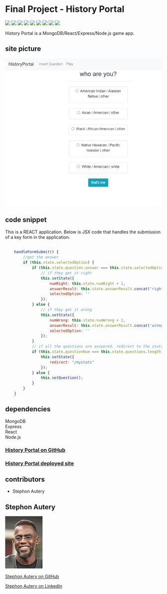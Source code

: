 # Final Project - History Portal

[<img src="https://img.shields.io/badge/Stephon_Autery-let's_begin_here_...-goldenrod.svg" target="_blank">](http://stephonautery.com) [<img src="https://img.shields.io/badge/license-MIT-blue.svg">](https://opensource.org/licenses/MIT) [<img src="https://img.shields.io/badge/_ES_-_6_-green.svg">](http://www.ecma-international.org/ecma-262/6.0/) [<img src=https://img.shields.io/badge/_path_-_7.1.0_-green.svg>](https://www.npmjs.com/package/path) [<img src=https://img.shields.io/badge/_express_-_4.16.4-pink.svg>](https://www.npmjs.com/package/fs-extra) [<img src=https://img.shields.io/badge/_MongoDB_-4.2.6_-orange.svg>](https://www.mongodb.com/company) [<img src=https://img.shields.io/badge/_JSON-RFC_8259_-brown.svg>](https://www.npmjs.com/package/console.table) [<img src=https://img.shields.io/badge/React-v16.13.1_-blue.svg>](https://www.npmjs.com/package/console.table) [<img src=https://img.shields.io/badge/Node-v12.16.3_-darkgreen.svg>](https://www.npmjs.com/package/console.table)

History Portal is a MongoDB/React/Express/Node.js game app.

## site picture

![Site](./client/public/images/history-portal.PNG)

## code snippet

This is a REACT application. Below is JSX code that handles the submission of a key form in the application.

```javaScript

    handleFormSubmit() {
        //get the answer
        if (this.state.selectedOption) {
            if (this.state.question.answer === this.state.selectedOption || this.state.question.answer === 'all') {
                // if they get it right
                this.setState({
                    numRight: this.state.numRight + 1,
                    answerResult: this.state.answerResult.concat('right'),
                    selectedOption: ''
                });
            } else {
                // if they get it wrong
                this.setState({
                    numWrong: this.state.numWrong + 1,
                    answerResult: this.state.answerResult.concat('wrong'),
                    selectedOption: ''
                });
            }
            // if all the questions are answered, redirect to the stats page
            if (this.state.questionNum === this.state.questions.length) {
                this.setState({
                    redirect: "/mystats"
                });
            } else {
                this.setQuestion();
            }
        }
    }

```

## dependencies

MongoDB\
Express\
React\
Node.js

### [History Portal on GitHub](https://github.com/StephonAutery/final-project)

### [History Portal deployed site](https://history-portal.herokuapp.com/login)

## contributors

- Stephon Autery

## Stephon Autery

![StephonAutery](./client/public/images/stephon-headshot-garden-small.jpg)

[Stephon Autery on GitHub](https://github.com/StephonAutery)

[Stephon Autery on LinkedIn](https://www.linkedin.com/in/stephon-a-1bb575198/)
